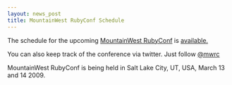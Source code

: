 ```yaml
---
layout: news_post
title: MountainWest RubyConf Schedule
---
```


The schedule for the upcoming [MountainWest RubyConf][1] is
[available.][2]

You can also keep track of the conference via twitter. Just follow
[@mwrc][3]

MountainWest RubyConf is being held in Salt Lake City, UT, <span
class="caps">USA</span>, March 13 and 14 2009.

[1]: http://mtnwestrubyconf.org/2009/index 
[2]: http://mtnwestrubyconf.org/2009/schedule 
[3]: http://twitter.com/mwrc 
